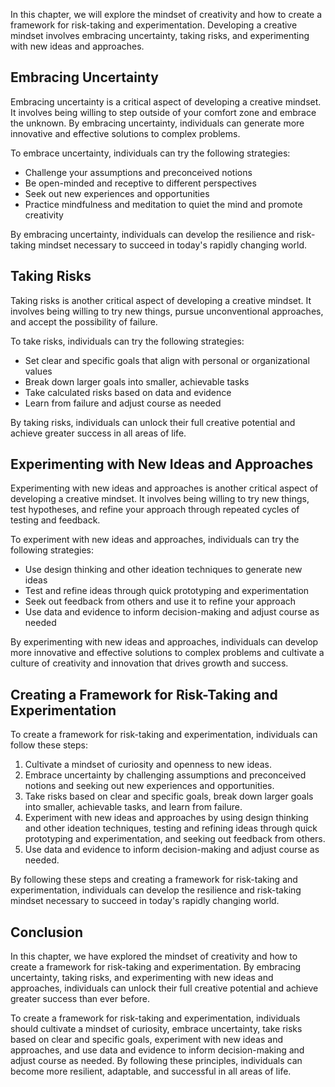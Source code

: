 
In this chapter, we will explore the mindset of creativity and how to create a framework for risk-taking and experimentation. Developing a creative mindset involves embracing uncertainty, taking risks, and experimenting with new ideas and approaches.

Embracing Uncertainty
---------------------

Embracing uncertainty is a critical aspect of developing a creative mindset. It involves being willing to step outside of your comfort zone and embrace the unknown. By embracing uncertainty, individuals can generate more innovative and effective solutions to complex problems.

To embrace uncertainty, individuals can try the following strategies:

* Challenge your assumptions and preconceived notions
* Be open-minded and receptive to different perspectives
* Seek out new experiences and opportunities
* Practice mindfulness and meditation to quiet the mind and promote creativity

By embracing uncertainty, individuals can develop the resilience and risk-taking mindset necessary to succeed in today's rapidly changing world.

Taking Risks
------------

Taking risks is another critical aspect of developing a creative mindset. It involves being willing to try new things, pursue unconventional approaches, and accept the possibility of failure.

To take risks, individuals can try the following strategies:

* Set clear and specific goals that align with personal or organizational values
* Break down larger goals into smaller, achievable tasks
* Take calculated risks based on data and evidence
* Learn from failure and adjust course as needed

By taking risks, individuals can unlock their full creative potential and achieve greater success in all areas of life.

Experimenting with New Ideas and Approaches
-------------------------------------------

Experimenting with new ideas and approaches is another critical aspect of developing a creative mindset. It involves being willing to try new things, test hypotheses, and refine your approach through repeated cycles of testing and feedback.

To experiment with new ideas and approaches, individuals can try the following strategies:

* Use design thinking and other ideation techniques to generate new ideas
* Test and refine ideas through quick prototyping and experimentation
* Seek out feedback from others and use it to refine your approach
* Use data and evidence to inform decision-making and adjust course as needed

By experimenting with new ideas and approaches, individuals can develop more innovative and effective solutions to complex problems and cultivate a culture of creativity and innovation that drives growth and success.

Creating a Framework for Risk-Taking and Experimentation
--------------------------------------------------------

To create a framework for risk-taking and experimentation, individuals can follow these steps:

1. Cultivate a mindset of curiosity and openness to new ideas.
2. Embrace uncertainty by challenging assumptions and preconceived notions and seeking out new experiences and opportunities.
3. Take risks based on clear and specific goals, break down larger goals into smaller, achievable tasks, and learn from failure.
4. Experiment with new ideas and approaches by using design thinking and other ideation techniques, testing and refining ideas through quick prototyping and experimentation, and seeking out feedback from others.
5. Use data and evidence to inform decision-making and adjust course as needed.

By following these steps and creating a framework for risk-taking and experimentation, individuals can develop the resilience and risk-taking mindset necessary to succeed in today's rapidly changing world.

Conclusion
----------

In this chapter, we have explored the mindset of creativity and how to create a framework for risk-taking and experimentation. By embracing uncertainty, taking risks, and experimenting with new ideas and approaches, individuals can unlock their full creative potential and achieve greater success than ever before.

To create a framework for risk-taking and experimentation, individuals should cultivate a mindset of curiosity, embrace uncertainty, take risks based on clear and specific goals, experiment with new ideas and approaches, and use data and evidence to inform decision-making and adjust course as needed. By following these principles, individuals can become more resilient, adaptable, and successful in all areas of life.
